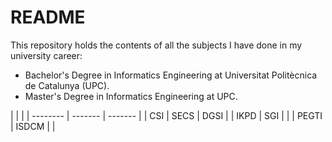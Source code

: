 # README
This repository holds the contents of all the subjects I have done in my university career:
- Bachelor's Degree in Informatics Engineering at Universitat Politècnica de Catalunya (UPC).
- Master's Degree in Informatics Engineering at UPC.

| | |
| -------- | ------- | ------- |
| CSI  | SECS | DGSI |
| IKPD | SGI | |
| PEGTI | ISDCM | |